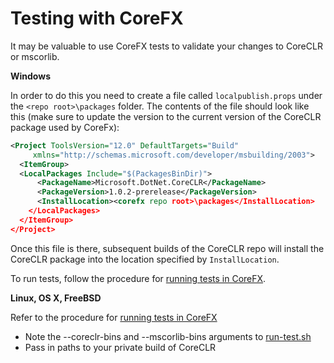 Testing with CoreFX
===================

It may be valuable to use CoreFX tests to validate your changes to CoreCLR or mscorlib.

**Windows**

In order to do this you need to create a file called `localpublish.props` under the `<repo root>\packages` folder.
The contents of the file should look like this (make sure to update the version to the current version of the CoreCLR package used by CoreFx):

```xml
<Project ToolsVersion="12.0" DefaultTargets="Build" 
     xmlns="http://schemas.microsoft.com/developer/msbuilding/2003">
  <ItemGroup>
  <LocalPackages Include="$(PackagesBinDir)">
      <PackageName>Microsoft.DotNet.CoreCLR</PackageName>
      <PackageVersion>1.0.2-prerelease</PackageVersion>
      <InstallLocation><corefx repo root>\packages</InstallLocation>
    </LocalPackages>
  </ItemGroup>
</Project>
```

Once this file is there, subsequent builds of the CoreCLR repo will install the CoreCLR package into the location specified by `InstallLocation`.

To run tests, follow the procedure for [running tests in CoreFX](https://github.com/dotnet/corefx/blob/master/Documentation/building/windows-instructions.md).

**Linux, OS X, FreeBSD**

Refer to the procedure for [running tests in CoreFX](https://github.com/dotnet/corefx/blob/master/Documentation/building/cross-platform-testing.md)
- Note the --coreclr-bins and --mscorlib-bins arguments to [run-test.sh](https://github.com/dotnet/corefx/blob/master/run-test.sh)
- Pass in paths to your private build of CoreCLR
